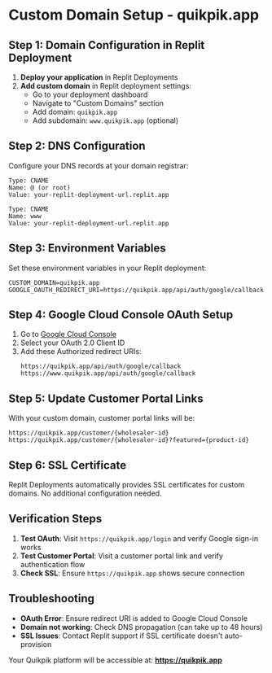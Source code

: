 # Custom Domain Setup - quikpik.app

## Step 1: Domain Configuration in Replit Deployment

1. **Deploy your application** in Replit Deployments
2. **Add custom domain** in Replit deployment settings:
   - Go to your deployment dashboard
   - Navigate to "Custom Domains" section
   - Add domain: `quikpik.app`
   - Add subdomain: `www.quikpik.app` (optional)

## Step 2: DNS Configuration

Configure your DNS records at your domain registrar:

```
Type: CNAME
Name: @ (or root)
Value: your-replit-deployment-url.replit.app

Type: CNAME  
Name: www
Value: your-replit-deployment-url.replit.app
```

## Step 3: Environment Variables

Set these environment variables in your Replit deployment:

```
CUSTOM_DOMAIN=quikpik.app
GOOGLE_OAUTH_REDIRECT_URI=https://quikpik.app/api/auth/google/callback
```

## Step 4: Google Cloud Console OAuth Setup

1. Go to [Google Cloud Console](https://console.cloud.google.com/apis/credentials)
2. Select your OAuth 2.0 Client ID
3. Add these Authorized redirect URIs:
   ```
   https://quikpik.app/api/auth/google/callback
   https://www.quikpik.app/api/auth/google/callback
   ```

## Step 5: Update Customer Portal Links

With your custom domain, customer portal links will be:
```
https://quikpik.app/customer/{wholesaler-id}
https://quikpik.app/customer/{wholesaler-id}?featured={product-id}
```

## Step 6: SSL Certificate

Replit Deployments automatically provides SSL certificates for custom domains. No additional configuration needed.

## Verification Steps

1. **Test OAuth**: Visit `https://quikpik.app/login` and verify Google sign-in works
2. **Test Customer Portal**: Visit a customer portal link and verify authentication flow
3. **Check SSL**: Ensure `https://quikpik.app` shows secure connection

## Troubleshooting

- **OAuth Error**: Ensure redirect URI is added to Google Cloud Console
- **Domain not working**: Check DNS propagation (can take up to 48 hours)
- **SSL Issues**: Contact Replit support if SSL certificate doesn't auto-provision

Your Quikpik platform will be accessible at: **https://quikpik.app**